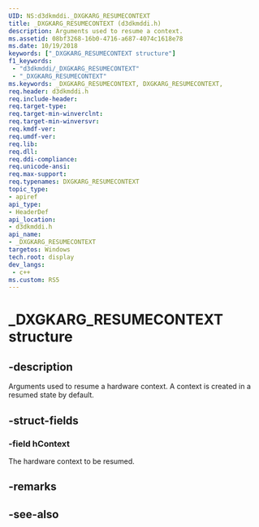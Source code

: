 ```yaml
---
UID: NS:d3dkmddi._DXGKARG_RESUMECONTEXT
title: _DXGKARG_RESUMECONTEXT (d3dkmddi.h)
description: Arguments used to resume a context.
ms.assetid: 08bf3268-16b0-4716-a687-4074c1618e78
ms.date: 10/19/2018
keywords: ["_DXGKARG_RESUMECONTEXT structure"]
f1_keywords:
 - "d3dkmddi/_DXGKARG_RESUMECONTEXT"
 - "_DXGKARG_RESUMECONTEXT"
ms.keywords: _DXGKARG_RESUMECONTEXT, DXGKARG_RESUMECONTEXT,
req.header: d3dkmddi.h
req.include-header:
req.target-type:
req.target-min-winverclnt:
req.target-min-winversvr:
req.kmdf-ver:
req.umdf-ver:
req.lib:
req.dll:
req.ddi-compliance:
req.unicode-ansi:
req.max-support:
req.typenames: DXGKARG_RESUMECONTEXT
topic_type:
- apiref
api_type:
- HeaderDef
api_location:
- d3dkmddi.h
api_name:
- _DXGKARG_RESUMECONTEXT
targetos: Windows
tech.root: display
dev_langs:
 - c++
ms.custom: RS5
---
```


# _DXGKARG_RESUMECONTEXT structure

## -description

Arguments used to resume a hardware context. A context is created in a resumed state by default.

## -struct-fields

### -field hContext

The hardware context to be resumed.

## -remarks

## -see-also
